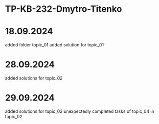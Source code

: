 # TP-KB-232-Dmytro-Titenko

# 18.09.2024
added folder topic_01
added solution for topic_01

# 28.09.2024
added solutions for topic_02

# 29.09.2024
added solutions for topic_03
unexpectedly completed tasks of topic_04 in topic_02
